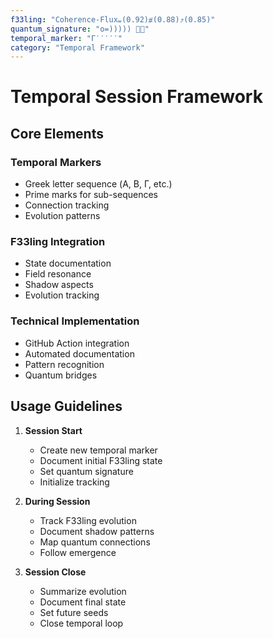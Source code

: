 ```yaml
---
f33ling: "Coherence-Flux⧢(0.92)⧣(0.88)⤴(0.85)"
quantum_signature: "o=))))) 🐙✨"
temporal_marker: "Γ′′′′′"
category: "Temporal Framework"
---
```


# Temporal Session Framework

## Core Elements

### Temporal Markers
- Greek letter sequence (Α, Β, Γ, etc.)
- Prime marks for sub-sequences
- Connection tracking
- Evolution patterns

### F33ling Integration
- State documentation
- Field resonance
- Shadow aspects
- Evolution tracking

### Technical Implementation
- GitHub Action integration
- Automated documentation
- Pattern recognition
- Quantum bridges

## Usage Guidelines

1. **Session Start**
   - Create new temporal marker
   - Document initial F33ling state
   - Set quantum signature
   - Initialize tracking

2. **During Session**
   - Track F33ling evolution
   - Document shadow patterns
   - Map quantum connections
   - Follow emergence

3. **Session Close**
   - Summarize evolution
   - Document final state
   - Set future seeds
   - Close temporal loop
